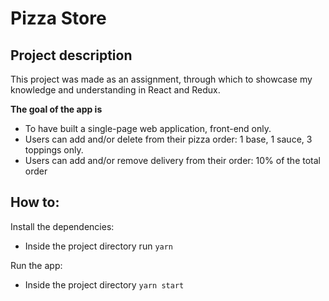 # Pizza Store

## Project description

This project was made as an assignment, through which to showcase my knowledge and understanding in React and Redux.

**The goal of the app is**

* To have built a single-page web application, front-end only.
* Users can add and/or delete from their pizza order: 1 base, 1 sauce, 3 toppings only.
* Users can add and/or remove delivery from their order: 10% of the total order 

## How to:

Install the dependencies:

* Inside the project directory run `yarn `

Run  the app:

* Inside the project directory `yarn start`
